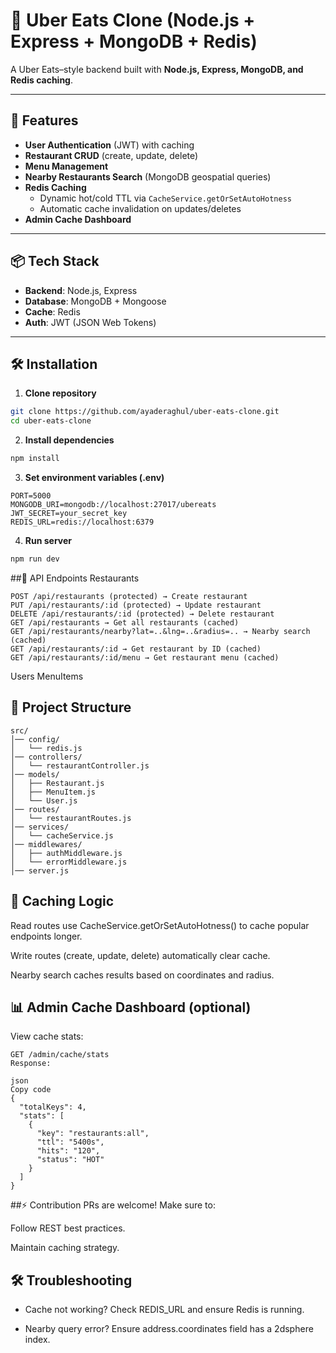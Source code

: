 # 🍔 Uber Eats Clone (Node.js + Express + MongoDB + Redis)

A Uber Eats–style backend built with **Node.js, Express, MongoDB, and Redis caching**.

---

## 🚀 Features
- **User Authentication** (JWT) with caching
- **Restaurant CRUD** (create, update, delete)
- **Menu Management**
- **Nearby Restaurants Search** (MongoDB geospatial queries)
- **Redis Caching**
  - Dynamic hot/cold TTL via `CacheService.getOrSetAutoHotness`
  - Automatic cache invalidation on updates/deletes
- **Admin Cache Dashboard**

---

## 📦 Tech Stack
- **Backend**: Node.js, Express
- **Database**: MongoDB + Mongoose
- **Cache**: Redis
- **Auth**: JWT (JSON Web Tokens)

---

## 🛠 Installation
1. **Clone repository**
```bash
git clone https://github.com/ayaderaghul/uber-eats-clone.git
cd uber-eats-clone
```


2. **Install dependencies**

```bash
npm install
```

3. **Set environment variables (.env)**
```.env
PORT=5000
MONGODB_URI=mongodb://localhost:27017/ubereats
JWT_SECRET=your_secret_key
REDIS_URL=redis://localhost:6379
```

4. **Run server**

```bash
npm run dev
```

##📌 API Endpoints
Restaurants

```
POST /api/restaurants (protected) → Create restaurant
PUT /api/restaurants/:id (protected) → Update restaurant
DELETE /api/restaurants/:id (protected) → Delete restaurant
GET /api/restaurants → Get all restaurants (cached)
GET /api/restaurants/nearby?lat=..&lng=..&radius=.. → Nearby search (cached)
GET /api/restaurants/:id → Get restaurant by ID (cached)
GET /api/restaurants/:id/menu → Get restaurant menu (cached)
```

Users
MenuItems

## 📂 Project Structure

```
src/
│── config/
│   └── redis.js
│── controllers/
│   └── restaurantController.js
│── models/
│   ├── Restaurant.js
│   ├── MenuItem.js
│   └── User.js
│── routes/
│   └── restaurantRoutes.js
│── services/
│   └── cacheService.js
│── middlewares/
│   ├── authMiddleware.js
│   └── errorMiddleware.js
│── server.js
```

## 🧠 Caching Logic
Read routes use CacheService.getOrSetAutoHotness() to cache popular endpoints longer.

Write routes (create, update, delete) automatically clear cache.

Nearby search caches results based on coordinates and radius.

## 📊 Admin Cache Dashboard (optional)
View cache stats:

```
GET /admin/cache/stats
Response:

json
Copy code
{
  "totalKeys": 4,
  "stats": [
    {
      "key": "restaurants:all",
      "ttl": "5400s",
      "hits": "120",
      "status": "HOT"
    }
  ]
}
```

##⚡ Contribution
PRs are welcome! Make sure to:

Follow REST best practices.

Maintain caching strategy.

## 🛠 Troubleshooting
- Cache not working?
Check REDIS_URL and ensure Redis is running.

- Nearby query error?
Ensure address.coordinates field has a 2dsphere index.
